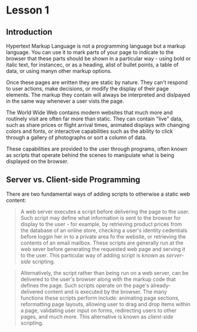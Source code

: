 # Lesson 1

## Introduction

Hypertext Markup Language is not a programming language but a markup language.
You can use it to mark parts of your page to indicate to the browser that these
parts should be shown in a particular way - using bold or italic text, for instancec, or
as a heading, alist of bullet points, a table of data, or using manyn other markup options.

Once these pages are written they are static by nature. They can't respond to user actions,
make decisions, or modify the display of their page elements. The markup they contain will always
be interpreted and dislpayed in the same way whenever a user vists the page.

The World Wide Web contains modern websites that much more and routinely visit are often
far more than static. They can contain "live" data, such as share prices or flight arrival times,
animated displays with changing colors and fonts, or interactive capabilities such as the ability
to click through a gallery of photographs or sort a column of data.

These capabilities are provided to the user through programs, often known as scripts 
that operate behind the scenes to manipulate what is being displayed on the browser.

## Server vs. Client-side Programming

There are two fundamental ways of adding scripts to otherwise a static web content:
> A web server executes a script before delivering the page to the user. Such script may define what 
  information is sent to the browser for display to the user - for example, by retrieving product prices
  from the database of an online store, checking a user's identity cedentials before loggin her in to a private
  area fo the website, or retrieving the contents of an email mailbox.
  These scripts are generally run at the web sever before generating the requested web page and serving
  it to the user. This particular way of adding script is known as *server-side* scripting.

> Alternatively, the script rather than being run on a web server, can be delivered to the user's browser
  along with the markup code that defines the page. Such scripts operate on the page's already-delivered content
  and is executed by the browser.
  The many functions these scripts perform include: animating page sections, reformatting page layouts, allowing
  user to drag and drop items within a page, validating user input on forms, redirecting users to other pages,
  and much more. This alternative is known as *client-side* scripting.
